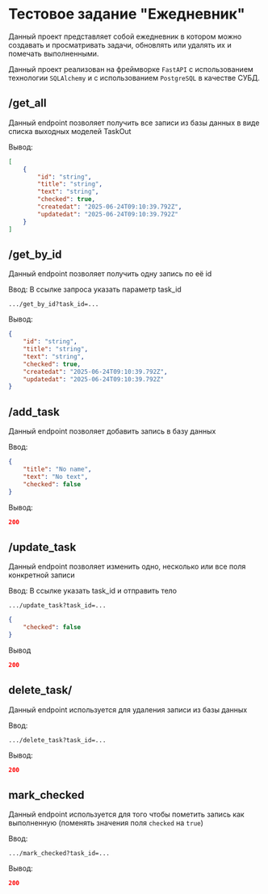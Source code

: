 # Тестовое задание "Ежедневник"

Данный проект представляет собой ежедневник в котором можно создавать и просматривать задачи, обновлять или удалять их и помечать выполненными.

Данный проект реализован на фреймворке `FastAPI` с использованием технологии `SQLAlchemy` и с использованием `PostgreSQL` в качестве СУБД.

## /get_all
Данный endpoint позволяет получить все записи из базы данных в виде списка выходных моделей TaskOut

Вывод:
``` json
[
    {
        "id": "string",
        "title": "string",
        "text": "string",
        "checked": true,
        "createdat": "2025-06-24T09:10:39.792Z",
        "updatedat": "2025-06-24T09:10:39.792Z"
    }
]
```

## /get_by_id
Данный endpoint позволяет получить одну запись по её id

Ввод:
В ссылке запроса указать параметр task_id
```
.../get_by_id?task_id=...
```

Вывод:
``` json
{
    "id": "string",
    "title": "string",
    "text": "string",
    "checked": true,
    "createdat": "2025-06-24T09:10:39.792Z",
    "updatedat": "2025-06-24T09:10:39.792Z"
}
```

## /add_task
Данный endpoint позволяет добавить запись в базу данных

Ввод:
``` json
{
    "title": "No name",
    "text": "No text",
    "checked": false
}
```

Вывод:
``` json
200
```

## /update_task
Данный endpoint позволяет изменить одно, несколько или все поля конкретной записи

Ввод:
В ссылке указать task_id и отправить тело
```
.../update_task?task_id=...
```
``` json
{
    "checked": false
}
```

Вывод
``` json 
200
```

## delete_task/
Данный endpoint используется для удаления записи из базы данных

Ввод:
```
.../delete_task?task_id=...
```

Вывод:
``` json
200
```

## mark_checked
Данный endpoint используется для того чтобы пометить запись как выполненную (поменять значения поля `checked` на `true`)

Ввод:
```
.../mark_checked?task_id=...
```

Вывод:
``` json
200
```